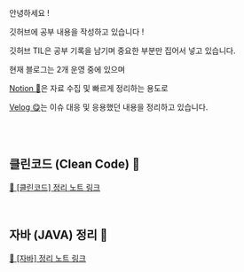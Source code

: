 안녕하세요 !

깃허브에 공부 내용을 작성하고 있습니다 !

깃허브 TIL은 공부 기록을 남기며 중요한 부분만 집어서 넣고 있습니다.

현재 블로그는 2개 운영 중에 있으며

[Notion 🎉]()은 자료 수집 및 빠르게 정리하는 용도로

[Velog 😋]()는 이슈 대응 및 응용했던 내용을 정리하고 있습니다.

<br><br>

## 클린코드 (Clean Code) 🚀

 [🔗 [클린코드] 정리 노트 링크](#https://github.com/hyena0608/TIL/blob/master/%ED%81%B4%EB%A6%B0%EC%BD%94%EB%93%9C/%5B%ED%81%B4%EB%A6%B0%EC%BD%94%EB%93%9C%5D_DAY1_%EB%84%A4%EC%9D%B4%EB%B0%8D_%EC%A7%93%EA%B8%B0.md)

<br>

 ## 자바 (JAVA) 정리 🚀
 [🔗 [자바] 정리 노트 링크](https://github.com/hyena0608/TIL/blob/master/%EC%9E%90%EB%B0%94/%5B%EC%9E%90%EB%B0%94%5D_%EA%B3%B5%EB%B6%80%ED%95%98%EB%8A%94%20_%EC%9D%B4%EC%9C%A0.md)